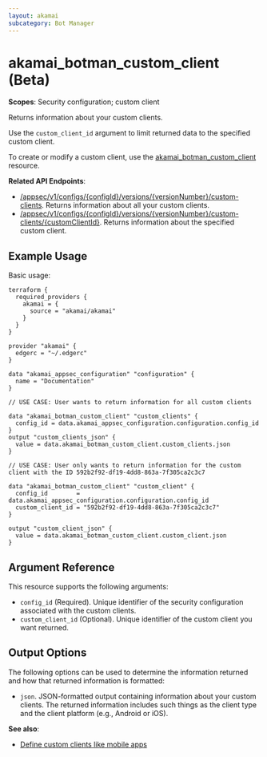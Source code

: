 ```yaml
---
layout: akamai
subcategory: Bot Manager
---
```


# akamai_botman_custom_client (Beta)

**Scopes**: Security configuration; custom client

Returns information about your custom clients.

Use the `custom_client_id` argument to limit returned data to the specified custom client.

To create or modify a custom client, use the [akamai_botman_custom_client](../resources/akamai_botman_custom_client) resource.

**Related API Endpoints**:

- [/appsec/v1/configs/{configId}/versions/{versionNumber}/custom-clients](https://techdocs.akamai.com/bot-manager/reference/get-custom-clients). Returns information about all your custom clients.
- [/appsec/v1/configs/{configId}/versions/{versionNumber}/custom-clients/{customClientId}](https://techdocs.akamai.com/bot-manager/reference/get-custom-client). Returns information about the specified custom client.

## Example Usage

Basic usage:

```
terraform {
  required_providers {
    akamai = {
      source = "akamai/akamai"
    }
  }
}

provider "akamai" {
  edgerc = "~/.edgerc"
}

data "akamai_appsec_configuration" "configuration" {
  name = "Documentation"
}

// USE CASE: User wants to return information for all custom clients

data "akamai_botman_custom_client" "custom_clients" {
  config_id = data.akamai_appsec_configuration.configuration.config_id
}
output "custom_clients_json" {
  value = data.akamai_botman_custom_client.custom_clients.json
}

// USE CASE: User only wants to return information for the custom client with the ID 592b2f92-df19-4dd8-863a-7f305ca2c3c7

data "akamai_botman_custom_client" "custom_client" {
  config_id        = data.akamai_appsec_configuration.configuration.config_id
  custom_client_id = "592b2f92-df19-4dd8-863a-7f305ca2c3c7"
}

output "custom_client_json" {
  value = data.akamai_botman_custom_client.custom_client.json
}
```

## Argument Reference

This resource supports the following arguments:

- `config_id` (Required). Unique identifier of the security configuration associated with the custom clients.
- `custom_client_id` (Optional). Unique identifier of the custom client you want returned.

## Output Options

The following options can be used to determine the information returned and how that returned information is formatted:

- `json`. JSON-formatted output containing information about your custom clients. The returned information includes such things as the client type and the client platform (e.g., Android or iOS).

**See also**:

- [Define custom clients like mobile apps](https://techdocs.akamai.com/bot-manager/docs/define-custom-clients-like-mobile-apps)

